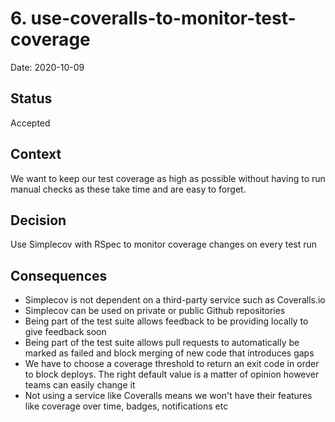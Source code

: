 # 6. use-coveralls-to-monitor-test-coverage

Date: 2020-10-09

## Status

Accepted

## Context

We want to keep our test coverage as high as possible without having to run
manual checks as these take time and are easy to forget.

## Decision

Use Simplecov with RSpec to monitor coverage changes on every test run

## Consequences

- Simplecov is not dependent on a third-party service such as Coveralls.io
- Simplecov can be used on private or public Github repositories
- Being part of the test suite allows feedback to be providing locally to give
  feedback soon
- Being part of the test suite allows pull requests to automatically be marked
  as failed and block merging of new code that introduces gaps
- We have to choose a coverage threshold to return an exit code in order to
  block deploys. The right default value is a matter of opinion however teams
  can easily change it
- Not using a service like Coveralls means we won't have their features like
  coverage over time, badges, notifications etc
